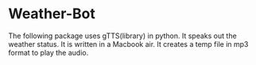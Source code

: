 # Weather-Bot
The following package uses gTTS(library) in python. It speaks out the weather status. It is written in a Macbook air. It creates a temp file in mp3 format to play the audio.
